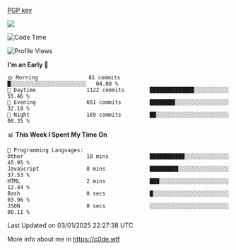 [PGP key](https://c0de.wtf/urwq.asc)

<a href="https://wakatime.com"><img src="https://wakatime.com/share/@c0dezin/b7f18a7c-ab3a-40b8-8bc7-b1b7bf71f1d6.svg" /></a>

<!--START_SECTION:waka-->
![Code Time](http://img.shields.io/badge/Code%20Time-161%20hrs%2041%20mins-blue)

![Profile Views](http://img.shields.io/badge/Profile%20Views-0-blue)

**I'm an Early 🐤** 

```text
🌞 Morning                81 commits          █░░░░░░░░░░░░░░░░░░░░░░░░   04.00 % 
🌆 Daytime                1122 commits        ██████████████░░░░░░░░░░░   55.46 % 
🌃 Evening                651 commits         ████████░░░░░░░░░░░░░░░░░   32.18 % 
🌙 Night                  169 commits         ██░░░░░░░░░░░░░░░░░░░░░░░   08.35 % 
```


📊 **This Week I Spent My Time On** 

```text
💬 Programming Languages: 
Other                    10 mins             ███████████░░░░░░░░░░░░░░   45.95 % 
JavaScript               8 mins              █████████░░░░░░░░░░░░░░░░   37.53 % 
HTML                     2 mins              ███░░░░░░░░░░░░░░░░░░░░░░   12.44 % 
Bash                     0 secs              █░░░░░░░░░░░░░░░░░░░░░░░░   03.96 % 
JSON                     0 secs              ░░░░░░░░░░░░░░░░░░░░░░░░░   00.11 % 
```


 Last Updated on 03/01/2025 22:27:38 UTC
<!--END_SECTION:waka-->

More info about me in https://c0de.wtf
